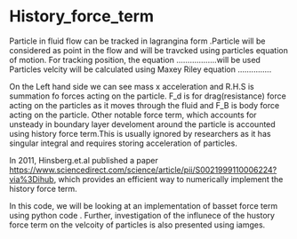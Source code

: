 # History_force_term
Particle in fluid flow can be tracked in lagrangina form .Particle will be considered as point in the flow and will be travcked using particles equation of motion.
For tracking position, the equation ..................will be used
Particles velcity will be calculated using Maxey Riley equation ...............

On the Left hand side we can see mass x  acceleration  and R.H.S is summation fo forces acting on the particle. F_d is for drag(resistance) force acting on the particles 
as it moves through the fluid and F_B is body force acting on the particle. Other notable force term, which accounts for unsteady in boundary layer develoment around the 
particle is accounted using history force term.This is usually ignored by researchers as it has singular integral and requires storing acceleration of particles.

In 2011, Hinsberg.et.al published a paper https://www.sciencedirect.com/science/article/pii/S0021999110006224?via%3Dihub, which provides an efficient way to numerically implement the history force term.

In this code, we will be looking at an implementation of basset force term using python code . Further, investigation of the influnece of the hustory force term on the velcoity of particles is also presented using iamges.
